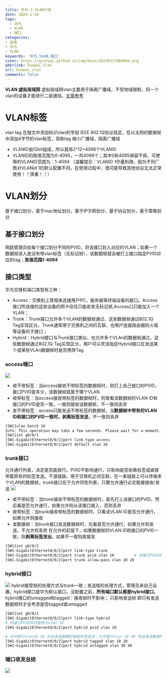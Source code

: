 ```yaml
---
title: 华为-2-VLAN介绍
date: 2024-2-10
tags:
  - 华为
  - VLAN
  - 端口
categories: 
- 运维
- 华为
- VLAN
keywords: '华为,VLAN,端口'
cover: https://qiufuqi.github.io/img/hexo/20230327084004.png
abbrlink: huawei_vlan
url: huawei_vlan
comments: false
---
```


**VLAN 虚拟局域网**
虚拟局域网vlan主要用于隔离广播域，不受地域限制，同一个vlan的设备才能进行二层通信。[文章参考](https://blog.csdn.net/weixin_55807049/article/details/122673738)

# VLAN标签
vlan tag 在报文中添加标识vlan的字段 IEEE 802.1Q协议规定，在以太网的数据帧中添加4字节的vlan标签，简称tag
缩小广播域，隔离广播域 
- VLANID由12bit组成，所以就有2^12=4096个VLANID
- VLANID的取值范围为0-4095，一共4096个；其中0和4095保留不用，可使用的VLANID范围为：1-4094
（温馨提示：VLANID 1尽量别用，因为不同厂商对VLANid 1的默认配置不同，在使用过程中，很可能导致其他协议无法正常使用！！慎重！！）

# VLAN划分
基于接口划分，基于mac地址划分，基于IP子网划分，基于协议划分，基于策略划分

## 基于接口划分
网路管理员给每个接口划分不同的PVID，将该接口划入对应的VLAN；如果一个数据帧进入是没有带vlan标签（无标记帧），该数据帧就会被打上接口指定PVID对应的tag；**取值范围1-4094**

## 接口类型
华为交换机端口类型有三种：
- Access：交换机上常用来连接用户PC，服务器等终端设备的接口。Access接口所连接的这些设备的网卡往往只能收发无标记帧,Access口只能加入一个VLAN；
- Trunk：Trunk接口允许多个VLAN的数据帧通过，这些数据帧通过802.1Q Tag实现区分。Trunk通常用于交换机之间的互联，也用户连接路由器防火墙等设备的子接口；
- Hybrid：Hybrid接口与Trunk接口类似，也允许多个VLAn的数据帧通过，这些数据帧通过802.1Q Tag实现区分，用户可以灵活指定Hybrid接口在发送某个或某些VLAn数据帧时是否携带Tag

### access端口
![](https://qiufuqi.github.io/img/hexo/20240210113546.png)
  - 收不带标签：当access接收不带标签的数据帧时，则打上自己接口的PVID，接口PVID是多少，该数据帧就属于哪个VLAN
  - 收带标签：当access接收带标签的数据帧时，则查看该数据帧的VLAN ID和接口的PVID是否一致，一致则接收该数据帧，不一致则丢弃
  - 发不带标签：access只能发送不带标签的数据帧，当**数据帧中带有的VLAN ID和接口的PVID一致时，剥离标签发送**，不一致则丢弃
```bash
[SW1]vlan batch 10
Info: This operation may take a few seconds. Please wait for a moment...done.
[SW1]int g0/0/1
[SW1-GigabitEthernet0/0/1]port link-type access
[SW1-GigabitEthernet0/0/1]port default vlan 10
```

### trunk接口
允许通行列表，决定是否能放行。PVID不影响通行，只影响是否剥离标签或直接带着原有的标签发送。干道链路，用于交换机之间互联，在一条链路上可以传输多个VLAN的数据帧，trunk接口在于允许同性列表，只要允许通行必定能被接收/发送
![](https://qiufuqi.github.io/img/hexo/20240210114354.png)
  - 收不带标签：当trunk接收不带标签的数据帧时，首先打上该接口的PVID，然后看是否允许通行，如果允许则从该接口接入，否则丢弃
  - 收带标签：当trunk接收带标签的数据帧时，只看该VLAN ID是否允许通行，如果允许则接收
  - 发数据帧：当trunk接口发送数据帧时，先看是否允许通行，如果允许则发送，不允许则丢弃
    在允许的前提下，如果数据帧的VLAN ID和接口的PVID一致，则**剥离标签发出**，如果不一致则直接发
```bash
[SW1]int g0/0/2
[SW1-GigabitEthernet0/0/2]port link-type trunk 
[SW1-GigabitEthernet0/0/2]port trunk pvid vlan 10	      # 将接口PVID标识更改为vlan 10 （发送vlan10的数据时，会剥离标签，成不带标签帧）
[SW1-GigabitEthernet0/0/2]port trunk allow-pass vlan 10 20 
```

### hybrid接口
![](https://qiufuqi.github.io/img/hexo/20240210115753.png)
hybrid接受帧的处理方式与trunk一致；发送帧的处理方式，管理员来自己设置。hybrid接口是华为默认接口，没配置之前，**所有端口默认都是hybrid接口**。
hybrid接口的untagged和tagged：接收帧时不影响； 只影响发送帧 即只有发送数据帧时才会考虑是否tagged或untagged
```bash
[SW1]int g0/0/2
[SW1-GigabitEthernet0/0/2]port link-type hybrid 
# 将接口PVID标识更改为vlan 10
[SW1-GigabitEthernet0/0/2]port hybrid pvid vlan 10	    

# 允许放行vlan10 20 并且发送数据时保留标签发送；允许放行vlan 30 40 并且发送数据时剥离标签发送
[SW1-GigabitEthernet0/0/2]port hybrid tagged vlan 10 20
[SW1-GigabitEthernet0/0/2]port hybrid untagged vlan 30 40
```
### 端口收发总结
![](https://qiufuqi.github.io/img/hexo/20240210120254.png)

